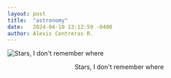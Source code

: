 ```yaml
---
layout: post
title:  "astronomy"
date:   2024-04-10 13:12:59 -0400
author: Alexis Contreras R.
---
```


![Stars, I don't remember where](/photography/assets/images/astronomy/photo1.jpg)
<center>Stars, I don't remember where</center>

